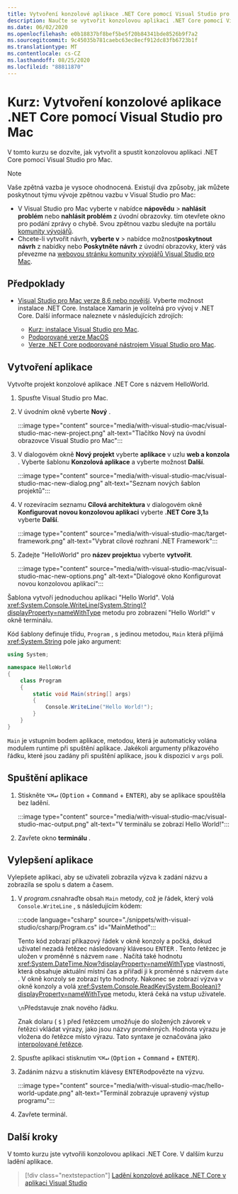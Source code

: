 ```yaml
---
title: Vytvoření konzolové aplikace .NET Core pomocí Visual Studio pro Mac
description: Naučte se vytvořit konzolovou aplikaci .NET Core pomocí Visual Studio pro Mac.
ms.date: 06/02/2020
ms.openlocfilehash: e0b18837bf8bef5be5f20b84341bde8526b9f7a2
ms.sourcegitcommit: 9c45035b781caebc63ec8ecf912dc83fb6723b1f
ms.translationtype: MT
ms.contentlocale: cs-CZ
ms.lasthandoff: 08/25/2020
ms.locfileid: "88811870"
---
```

# <a name="tutorial-create-a-net-core-console-application-using-visual-studio-for-mac"></a>Kurz: Vytvoření konzolové aplikace .NET Core pomocí Visual Studio pro Mac

V tomto kurzu se dozvíte, jak vytvořit a spustit konzolovou aplikaci .NET Core pomocí Visual Studio pro Mac.

> [!NOTE]
> Vaše zpětná vazba je vysoce ohodnocená. Existují dva způsoby, jak můžete poskytnout týmu vývoje zpětnou vazbu v Visual Studio pro Mac:
>
> * V Visual Studio pro Mac vyberte v nabídce **nápovědu**  >  **nahlásit problém** nebo **nahlásit problém** z úvodní obrazovky. tím otevřete okno pro podání zprávy o chybě. Svou zpětnou vazbu sledujte na portálu [komunity vývojářů](https://developercommunity.visualstudio.com/spaces/8/index.html).
> * Chcete-li vytvořit návrh, **vyberte v**  >  nabídce možnost**poskytnout návrh** z nabídky nebo **Poskytněte návrh** z úvodní obrazovky, který vás převezme na [webovou stránku komunity vývojářů Visual Studio pro Mac](https://developercommunity.visualstudio.com/content/idea/post.html?space=41).

## <a name="prerequisites"></a>Předpoklady

* [Visual Studio pro Mac verze 8,6 nebo novější](https://visualstudio.microsoft.com/vs/mac/?utm_medium=microsoft&utm_source=docs.microsoft.com&utm_campaign=inline+link). Vyberte možnost instalace .NET Core. Instalace Xamarin je volitelná pro vývoj v .NET Core. Další informace naleznete v následujících zdrojích:

  * [Kurz: instalace Visual Studio pro Mac](/visualstudio/mac/installation).
  * [Podporované verze MacOS](../install/dependencies.md?pivots=os-macos)
  * [Verze .NET Core podporované nástrojem Visual Studio pro Mac](/visualstudio/mac/net-core-support).

## <a name="create-the-app"></a>Vytvoření aplikace

Vytvořte projekt konzolové aplikace .NET Core s názvem HelloWorld.

1. Spusťte Visual Studio pro Mac.

1. V úvodním okně vyberte **Nový** .

   :::image type="content" source="media/with-visual-studio-mac/visual-studio-mac-new-project.png" alt-text="Tlačítko Nový na úvodní obrazovce Visual Studio pro Mac":::

1. V dialogovém okně **Nový projekt** vyberte **aplikace** v uzlu **web a konzola** . Vyberte šablonu **Konzolová aplikace** a vyberte možnost **Další**.

   :::image type="content" source="media/with-visual-studio-mac/visual-studio-mac-new-dialog.png" alt-text="Seznam nových šablon projektů":::

1. V rozevíracím seznamu **Cílová architektura** v dialogovém okně **Konfigurovat novou konzolovou aplikaci** vyberte **.NET Core 3,1**a vyberte **Další**.

   :::image type="content" source="media/with-visual-studio-mac/target-framework.png" alt-text="Vybrat cílové rozhraní .NET Framework":::

1. Zadejte "HelloWorld" pro **název projektu**a vyberte **vytvořit**.

   :::image type="content" source="media/with-visual-studio-mac/visual-studio-mac-new-options.png" alt-text="Dialogové okno Konfigurovat novou konzolovou aplikaci":::

Šablona vytvoří jednoduchou aplikaci "Hello World". Volá <xref:System.Console.WriteLine(System.String)?displayProperty=nameWithType> metodu pro zobrazení "Hello World!" v okně terminálu.

Kód šablony definuje třídu, `Program` , s jedinou metodou, `Main` která přijímá <xref:System.String> pole jako argument:

```csharp
using System;

namespace HelloWorld
{
    class Program
    {
        static void Main(string[] args)
        {
            Console.WriteLine("Hello World!");
        }
    }
}
```

`Main` je vstupním bodem aplikace, metodou, která je automaticky volána modulem runtime při spuštění aplikace. Jakékoli argumenty příkazového řádku, které jsou zadány při spuštění aplikace, jsou k dispozici v `args` poli.

## <a name="run-the-app"></a>Spuštění aplikace

1. Stiskněte <kbd>⌥</kbd><kbd>⌘</kbd><kbd>↵</kbd> (<kbd>Option</kbd> + <kbd>Command</kbd> + <kbd>ENTER</kbd>), aby se aplikace spouštěla bez ladění.

   :::image type="content" source="media/with-visual-studio-mac/visual-studio-mac-output.png" alt-text="V terminálu se zobrazí Hello World!":::

1. Zavřete okno **terminálu** .

## <a name="enhance-the-app"></a>Vylepšení aplikace

Vylepšete aplikaci, aby se uživateli zobrazila výzva k zadání názvu a zobrazila se spolu s datem a časem.

1. V *program.cs*nahraďte obsah `Main` metody, což je řádek, který volá `Console.WriteLine` , s následujícím kódem:

   :::code language="csharp" source="./snippets/with-visual-studio/csharp/Program.cs" id="MainMethod":::

   Tento kód zobrazí příkazový řádek v okně konzoly a počká, dokud uživatel nezadá řetězec následovaný klávesou <kbd>ENTER</kbd> . Tento řetězec je uložen v proměnné s názvem `name` . Načítá také hodnotu <xref:System.DateTime.Now?displayProperty=nameWithType> vlastnosti, která obsahuje aktuální místní čas a přiřadí ji k proměnné s názvem `date` . V okně konzoly se zobrazí tyto hodnoty. Nakonec se zobrazí výzva v okně konzoly a volá <xref:System.Console.ReadKey(System.Boolean)?displayProperty=nameWithType> metodu, která čeká na vstup uživatele.

   `\n`Představuje znak nového řádku.

   Znak dolaru ( `$` ) před řetězcem umožňuje do složených závorek v řetězci vkládat výrazy, jako jsou názvy proměnných. Hodnota výrazu je vložena do řetězce místo výrazu. Tato syntaxe je označována jako [interpolované řetězce](../../csharp/language-reference/tokens/interpolated.md).

1. Spusťte aplikaci stisknutím <kbd>⌥</kbd><kbd>⌘</kbd><kbd>↵</kbd> (<kbd>Option</kbd> + <kbd>Command</kbd> + <kbd>ENTER</kbd>).

1. Zadáním názvu a stisknutím klávesy <kbd>ENTER</kbd>odpovězte na výzvu.

   :::image type="content" source="media/with-visual-studio-mac/hello-world-update.png" alt-text="Terminál zobrazuje upravený výstup programu":::

1. Zavřete terminál.

## <a name="next-steps"></a>Další kroky

V tomto kurzu jste vytvořili konzolovou aplikaci .NET Core. V dalším kurzu ladění aplikace.

> [!div class="nextstepaction"]
> [Ladění konzolové aplikace .NET Core v aplikaci Visual Studio](debugging-with-visual-studio-mac.md)

